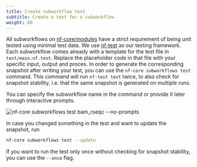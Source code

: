 ```yaml
---
title: Create subworkflow test
subtitle: Create a test for a subworkflow
weight: 80
---
```


All subworkflows on [nf-core/modules](https://github.com/nf-core/modules) have a strict requirement of being unit tested using minimal test data. We use [nf-test](https://code.askimed.com/nf-test/) as our testing framework.
Each subworkflow comes already with a template for the test file in `test/main.nf.test`. Replace the placeholder code in that file with your specific input, output and proces. In order to generate the corresponding snapshot after writing your test, you can use the `nf-core subworkflows test` command. This command will run `nf-test test` twice, to also check for snapshot stability, i.e. that the same snapshot is generated on multiple runs.

You can specify the subworkflow name in the command or provide it later through interactive prompts.

<!-- RICH-CODEX
working_dir: tmp/modules
timeout: 30
extra_env:
  PROFILE: 'conda'
-->

![`nf-core subworkflows test bam_rseqc --no-prompts`](/images/tools/nf-core-subworkflows-test.svg)

In case you changed something in the test and want to update the snapshot, run

```bash
nf-core subworkflows test --update
```

If you want to run the test only once without checking for snapshot stability, you can use the `--once` flag.
